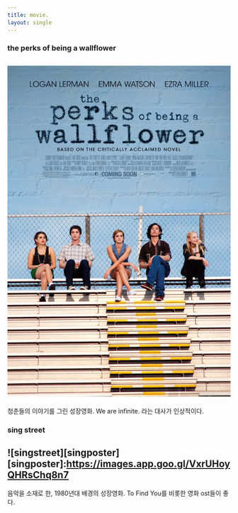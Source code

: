 ```yaml
---
title: movie.
layout: single
---
```

### the perks of being a wallflower
![wallflower](/assets/images/wallflower.jpg)
---
청춘들의 이야기를 그린 성장영화.
We are infinite. 라는 대사가 인상적이다.


### sing street
![singstreet][singposter]
[singposter]:https://images.app.goo.gl/VxrUHoyQHRsChq8n7
---
음악을 소재로 한, 1980년대 배경의 성장영화.
To Find You를 비롯한 영화 ost들이 좋다.

